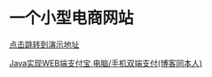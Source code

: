 
# 一个小型电商网站

[点击跳转到演示地址](http://www.160go.cn/meishimeike)

[Java实现WEB端支付宝,电脑/手机双端支付(博客同本人)](http://blog.csdn.net/u011416588/article/details/85097186)

